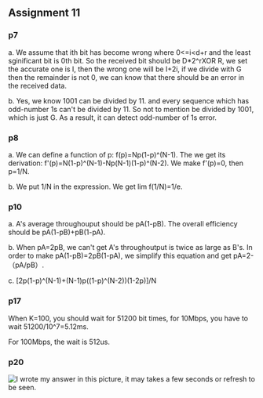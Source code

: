 ## Assignment 11
### p7
a. We assume that ith bit has become wrong where 0<=i<d+r and the least sginificant bit is 0th bit. So the received bit should be D*2^rXOR R, we set the accurate one is I, then the wrong one will be I+2i, if we divide with G then the remainder is not 0, we can know that there should be an error in the received data.

b. Yes, we know 1001 can be divided by 11. and every sequence which has odd-number 1s can't be divided by 11. So not to mention be divided by 1001, which is just G. As a result, it can detect odd-number of 1s error.

### p8
a. We can define a function of p:
f(p)=Np(1-p)^(N-1). The we get its derivation: f'(p)=N(1-p)^(N-1)-Np(N-1)(1-p)^(N-2). We make f'(p)=0, then p=1/N.

b. We put 1/N in the expression. We get lim f(1/N)=1/e.

### p10 
a. A's average throughouput should be pA(1-pB). The overall efficiency should be pA(1-pB)+pB(1-pA).

b. When pA=2pB, we can't get A's throughoutput is twice as large as B's. In order to make pA(1-pB)=2pB(1-pA), we simplify this equation and get pA=2-（pA/pB）.

c. [2p(1-p)^(N-1)+(N-1)p((1-p)^(N-2))(1-2p)]/N

### p17
When K=100, you should wait for 51200 bit times, for 10Mbps, you have to wait 51200/10^7=5.12ms.

For 100Mbps, the wait is 512us.

### p20
![I wrote my answer in this picture, it may takes a few seconds or refresh to be seen.](https://note.youdao.com/yws/api/personal/file/WEBc49830372e5aba7e59946fb6974cefce?method=download&shareKey=3b584f9a6d35c1d9a61c7ad466d51a00)
